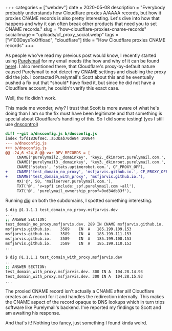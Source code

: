 +++
categories = ["webdev"]
date = 2020-05-08
description = "Everybody probably understands how Cloudflare proxies A/AAAA records, but how it proxies CNAME records is also pretty interesting. Let's dive into how that happens and why it can often break other products that need you to set CNAME records."
slug = "how-cloudflare-proxies-cname-records"
socialImage = "uploads/cf_proxy_social.webp"
tags = ["#100DaysToOffload", "cloudflare"]
title = "How Cloudflare proxies CNAME records"
+++

As people who've read my previous post would know, I recently started using [Purelymail](https://purelymail.com/) for my email needs (the how and why of it can be found [here](/posts/switching-my-email-to-purelymail/)). I also mentioned there, that Cloudflare's proxy-by-default nature caused Purelymail to not detect my CNAME settings and disabling the proxy did the job. I contacted Purelymail's Scott about this and he eventually pushed a fix out that \*should\* have fixed it, but since he did not have a Cloudflare account, he couldn't verify this exact case.

Well, the fix didn't work.

This made me wonder, _why?_ I trust that Scott is more aware of what he's doing than I am so the fix must have been legitimate and that something is special about Cloudflare's handling of this. So I did some testing! (yes I still use [dnscontrol](https://stackexchange.github.io/dnscontrol/))

```diff
diff --git a/dnsconfig.js b/dnsconfig.js
index f5fd1836f8ec..a53bab70de84 100644
--- a/dnsconfig.js
+++ b/dnsconfig.js
@@ -24,6 +24,8 @@ var DEV_RECORDS = [
     CNAME('purelymail2._domainkey', 'key2._dkimroot.purelymail.com.', CF_PROXY_OFF),
     CNAME('purelymail3._domainkey', 'key3._dkimroot.purelymail.com.', CF_PROXY_OFF),
     CNAME('status', 'stats.uptimerobot.com.', CF_PROXY_OFF),
+    CNAME('test_domain_no_proxy', 'msfjarvis.github.io.', CF_PROXY_OFF),
+    CNAME('test_domain_with_proxy', 'msfjarvis.github.io.'),
     MX('@', 50, 'mailserver.purelymail.com.'),
     TXT('@', 'v=spf1 include:_spf.purelymail.com ~all'),
     TXT('@', 'purelymail_ownership_proof=0xd34db33f'),
```

Running [dig](https://linux.die.net/man/1/dig) on both the subdomains, I spotted something interesting.

```bash
$ dig @1.1.1.1 test_domain_no_proxy.msfjarvis.dev
...
;; ANSWER SECTION:
test_domain_no_proxy.msfjarvis.dev. 289	IN CNAME msfjarvis.github.io.
msfjarvis.github.io.	3589	IN	A	185.199.109.153
msfjarvis.github.io.	3589	IN	A	185.199.111.153
msfjarvis.github.io.	3589	IN	A	185.199.108.153
msfjarvis.github.io.	3589	IN	A	185.199.110.153
...
```

```bash
$ dig @1.1.1.1 test_domain_with_proxy.msfjarvis.dev
...
;; ANSWER SECTION:
test_domain_with_proxy.msfjarvis.dev. 300 IN A	104.28.14.93
test_domain_with_proxy.msfjarvis.dev. 300 IN A	104.28.15.93
...
```

The proxied CNAME record isn't actually a CNAME after all! Cloudflare creates an A record for it and handles the redirection internally. This makes the CNAME aspect of the record opaque to DNS lookups which in turn trips software like Purelymail's backend. I've reported my findings to Scott and am awaiting his response.

And that's it! Nothing too fancy, just something I found kinda weird.
